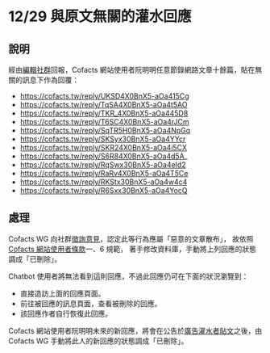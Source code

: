 # 12/29 與原文無關的灌水回應

## 說明

經由[編輯社群](https://www.facebook.com/groups/cofacts/posts/3111789079052900/?comment_id=3159124890985985)回報，Cofacts 網站使用者阮明明任意節錄網路文章十餘篇，貼在無關的訊息下作為回覆：

- https://cofacts.tw/reply/UKSD4X0BnX5-aOa415Cg
- https://cofacts.tw/reply/TqSA4X0BnX5-aOa4t5AO
- https://cofacts.tw/reply/TKR_4X0BnX5-aOa445D8
- https://cofacts.tw/reply/T6SC4X0BnX5-aOa4rJCm
- https://cofacts.tw/reply/SqTR5H0BnX5-aOa4NpGq
- https://cofacts.tw/reply/SKSyx30BnX5-aOa4YYcr
- https://cofacts.tw/reply/SKR24X0BnX5-aOa4i5CX
- https://cofacts.tw/reply/S6R84X0BnX5-aOa4d5A_
- https://cofacts.tw/reply/RqSwx30BnX5-aOa4eId2
- https://cofacts.tw/reply/RaRv4X0BnX5-aOa4T5Ce
- https://cofacts.tw/reply/RKStx30BnX5-aOa4w4c4
- https://cofacts.tw/reply/R6Sxx30BnX5-aOa4YocQ

## 處理

Cofacts WG 向社群[徵詢意見](https://www.facebook.com/groups/cofacts/posts/3162206937344447/)，認定此等行為應屬「惡意的文章散布」，
故依照[Cofacts 網站使用者條款](https://github.com/cofacts/rumors-site/blob/master/LEGAL.md)一、6 規範，
著手修改資料庫，手動將上列回應的狀態調成「已刪除」。

Chatbot 使用者將無法看到這則回應，不過此回應仍可在下面的狀況瀏覽到：

- 直接造訪上面的回應頁面。
- 前往被回應的訊息頁面，查看被刪除的回應。
- 該回應作者自行恢復此回應。

Cofacts 網站使用者阮明明未來的新回應，將會在公告於[廣告灌水者貼文](https://docs.google.com/spreadsheets/d/1BBObfTO7bLWERQ3nq3S1iBs3xt2o2TgOxikXqixOdYI/edit#gid=1972732064)之後，由 Cofacts WG 手動將此人的新回應的狀態調成「已刪除」。
